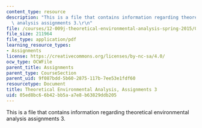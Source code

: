```yaml
---
content_type: resource
description: "This is a file that contains information regarding theoretical environmental\
  \ analysis assignments 3.\r\n"
file: /courses/12-009j-theoretical-environmental-analysis-spring-2015/05ed8bc66b42bb5aa7e8b63829ddb205_MIT12_009JS15_pset3.pdf
file_size: 211964
file_type: application/pdf
learning_resource_types:
- Assignments
license: https://creativecommons.org/licenses/by-nc-sa/4.0/
ocw_type: OCWFile
parent_title: Assignments
parent_type: CourseSection
parent_uid: 9f087bdd-5b60-2875-117b-7ee53e1fdf60
resourcetype: Document
title: Theoretical Environmental Analysis, Assignments 3
uid: 05ed8bc6-6b42-bb5a-a7e8-b63829ddb205
---
```

This is a file that contains information regarding theoretical environmental analysis assignments 3.
